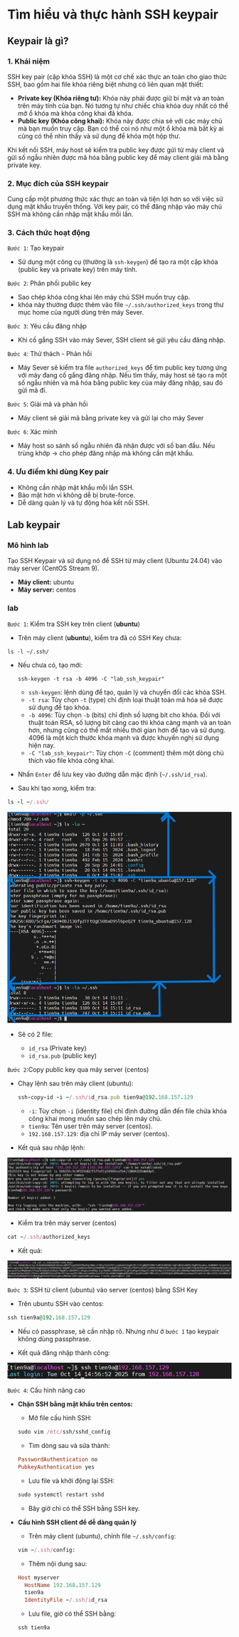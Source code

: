 # Tìm hiểu và thực hành SSH keypair

## Keypair là gì?

### 1. Khái niệm

SSH key pair (cặp khóa SSH) là một cơ chế xác thực an toàn cho giao thức SSH, bao gồm hai file khóa riêng biệt nhưng có liên quan mật thiết:

- **Private key (Khóa riêng tư):** Khóa này phải được giữ bí mật và an toàn trên máy tính của bạn. Nó tương tự như chiếc chìa khóa duy nhất có thể mở ổ khóa mà khóa công khai đã khóa.
- **Public key (Khóa công khai):** Khóa này được chia sẻ với các máy chủ mà bạn muốn truy cập. Bạn có thể coi nó như một ổ khóa mà bất kỳ ai cũng có thể nhìn thấy và sử dụng để khóa một hộp thư.

Khi kết nối SSH, máy host sẽ kiểm tra public key được gửi từ máy client và gửi số ngẫu nhiên được mã hóa bằng public key để máy client giải mã bằng private key.

### 2. Mục đích của SSH keypair

Cung cấp một phương thức xác thực an toàn và tiện lợi hơn so với việc sử dụng mật khẩu truyền thống. Với key pair, có thể đăng nhập vào máy chủ SSH mà không cần nhập mật khẩu mỗi lần.

### 3. Cách thức hoạt động

`Bước 1`: Tạo keypair

- Sử dụng một công cụ (thường là `ssh-keygen`) để tạo ra một cặp khóa (public key và private key) trên máy tính.

`Bước 2`: Phân phối public key

- Sao chép khóa công khai lên máy chủ SSH muốn truy cập.
- khóa này thường được thêm vào file `~/.ssh/authorized_keys` trong thư mục home của người dùng trên máy Sever.

`Bước 3`: Yêu cầu đăng nhập

- Khi cố gắng SSH vào máy Sever, SSH client sẽ gửi yêu cầu đăng nhập.

`Bước 4`: Thử thách - Phản hồi

- Máy Sever sẽ kiểm tra file `authorized_keys` để tìm public key tương ứng với máy đang cố gắng đăng nhập. Nếu tìm thấy, máy host sẽ tạo ra một số ngẫu nhiên và mã hóa bằng public key của máy đăng nhập, sau đó gửi mã đi.

`Bước 5`: Giải mã và phản hồi

- Máy client sẽ giải mã bằng private key và gửi lại cho máy Sever

`Bước 6`: Xác minh

- Máy host so sánh số ngẫu nhiên đã nhận được với số ban đầu. Nếu trùng khớp -> cho phép đăng nhập mà không cần mật khẩu.

### 4. Ưu điểm khi dùng Key pair

- Không cần nhập mật khẩu mỗi lần SSH.
- Bảo mật hơn vì không dễ bị brute-force.
- Dễ dàng quản lý và tự động hóa kết nối SSH.

## Lab keypair

### Mô hình lab

Tạo SSH Keypair và sử dụng nó để SSH từ máy client (Ubuntu 24.04) vào máy server (CentOS Stream 9).

- **Máy client:** ubuntu
- **Máy server:** centos

### lab

`Bước 1`: Kiểm tra SSH key trên client (**ubuntu**)

- Trên máy client (**ubuntu**), kiểm tra đã có SSH Key chưa:

```plaintext
ls -l ~/.ssh/
```

- Nếu chưa có, tạo mới:

    ```plaintext
    ssh-keygen -t rsa -b 4096 -C "lab_ssh_keypair"
    ```

  - `ssh-keygen`: lệnh dùng để tạo, quản lý và chuyển đổi các khóa SSH.
  - `-t rsa`: Tùy chọn `-t` (type) chỉ định loại thuật toán mã hóa sẽ được sử dụng để tạo khóa.
  - `-b 4096`: Tùy chọn `-b` (bits) chỉ định số lượng bit cho khóa. Đối với thuật toán RSA, số lượng bit càng cao thì khóa càng mạnh và an toàn hơn, nhưng cũng có thể mất nhiều thời gian hơn để tạo và sử dụng. 4096 là một kích thước khóa mạnh và được khuyến nghị sử dụng hiện nay.
  - `-C "lab_ssh_keypair"`: Tùy chọn `-C` (comment) thêm một dòng chú thích vào file khóa công khai.
- Nhấn `Enter` để lưu key vào đường dẫn mặc định (`~/.ssh/id_rsa`).
- Sau khi tạo xong, kiểm tra:

```ruby
ls -l ~/.ssh/
```

![SSH](./images/SSH_33.png)

- Sẽ có 2 file:

  - `id_rsa` (Private key)
  - `id_rsa.pub` (public key)

`Bước 2`:Copy public key qua máy server (centos)

- Chạy lệnh sau trên máy client (ubuntu):

    ```ruby
    ssh-copy-id -i ~/.ssh/id_rsa.pub tien9a@192.168.157.129
    ```

  - `-i`: Tùy chọn `-i` (identity file) chỉ định đường dẫn đến file chứa khóa công khai mong muốn sao chép lên máy chủ.
  - `tien9a`: Tên user trên máy server (centos).
  - `192.168.157.129`: địa chỉ IP máy server (centos).
- Kết quả sau nhập lệnh:

![SSH](./images/SSH_34.png)

- Kiểm tra trên máy server (centos)

```ruby
cat ~/.ssh/authorized_keys
```

- Kết quả:

![SSH](./images/SSH_35.png)

`Bước 3`: SSH từ client (ubuntu) vào server (centos) bằng SSH Key

- Trên ubuntu SSH vào centos:

```ruby
ssh tien9a@192.168.157.129
```

- Nếu có passphrase, sẽ cần nhập rõ. Nhưng như ở `bước 1` tạo keypair không dùng passphrase.

- Kết quả đăng nhập thành công:

![SSH](./images/SSH_36.png)

`Bước 4`: Cấu hình nâng cao

- **Chặn SSH bằng mật khẩu trên centos:**
  - Mở file cấu hình SSH:

  ```ruby
  sudo vim /etc/ssh/sshd_config
  ```

  - Tìm dòng sau và sửa thành:

  ```ruby
  PasswordAuthentication no
  PubkeyAuthentication yes
  ```

  - Lưu file và khởi động lại SSH:

  ```ruby
  sudo systemctl restart sshd
  ```

  - Bây giờ chỉ có thể SSH bằng SSH key.

- **Cấu hình SSH client để dễ dàng quản lý**

  - Trên máy client (ubuntu), chỉnh file `~/.ssh/config`:

  ```ruby
  vim ~/.ssh/config:
  ```

  - Thêm nội dung sau:

  ```ruby
  Host myserver
    HostName 192.168.157.129
    tien9a
    IdentityFile ~/.ssh/id_rsa
  ```

  - Lưu file, giờ có thể SSH bằng:

  ```ruby
  ssh tien9a
  ```
